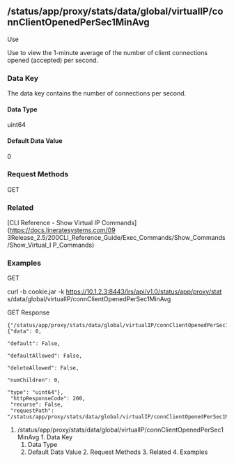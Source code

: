 ## /status/app/proxy/stats/data/global/virtualIP/connClientOpenedPerSec1MinAvg

Use

Use to view the 1-minute average of the number of client connections opened
(accepted) per second.

### Data Key

The data key contains the number of connections per second.

#### Data Type

uint64

#### Default Data Value

0

### Request Methods

GET

### Related

[CLI Reference - Show Virtual IP Commands](https://docs.lineratesystems.com/09
3Release_2.5/200CLI_Reference_Guide/Exec_Commands/Show_Commands/Show_Virtual_I
P_Commands)

### Examples

GET

curl -b cookie.jar -k https://10.1.2.3:8443/lrs/api/v1.0/status/app/proxy/stat
s/data/global/virtualIP/connClientOpenedPerSec1MinAvg

GET Response

    
    {"/status/app/proxy/stats/data/global/virtualIP/connClientOpenedPerSec1MinAvg": {"data": 0,
                                                                                      "default": False,
                                                                                      "defaultAllowed": False,
                                                                                      "deleteAllowed": False,
                                                                                      "numChildren": 0,
                                                                                      "type": "uint64"},
     "httpResponseCode": 200,
     "recurse": False,
     "requestPath": "/status/app/proxy/stats/data/global/virtualIP/connClientOpenedPerSec1MinAvg"}
    

  1. /status/app/proxy/stats/data/global/virtualIP/connClientOpenedPerSec1MinAvg
    1. Data Key
      1. Data Type
      2. Default Data Value
    2. Request Methods
    3. Related
    4. Examples

